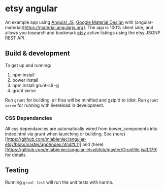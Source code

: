 # etsy angular

An example app using [Angular JS](https://angularjs.org), [Google Material Design](http://www.google.com/design/spec/material-design/introduction.html) with (angular-material)[https://material.angularjs.org]. The app is 100% client side, and allows you tosearch and bookmark [etsy](https://etsy.com) active listings using the etsy JSONP REST API.

## Build & development

To get up and running:

1. npm install
2. bower install
2. npm install grunt-cli -g
3. grunt serve

Run `grunt` for building, all files will be minified and gzip'd to /dist. Run `grunt serve` for running with livereload in development.

### CSS Dependancies
All css dependancies are automatically wired from bower_components into index.html via grunt when launching or building. See (here)[https://github.com/mlabieniec/angular-etsy/blob/master/app/index.html#L11] and (here)[https://github.com/mlabieniec/angular-etsy/blob/master/Gruntfile.js#L179] for details.

## Testing

Running `grunt test` will run the unit tests with karma.
